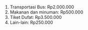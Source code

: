 1. Transportasi Bus: Rp2.000.000
2. Makanan dan minuman: Rp500.000
3. Tiket Dufat: Rp3.500.000
4. Lain-lain: Rp250.000
